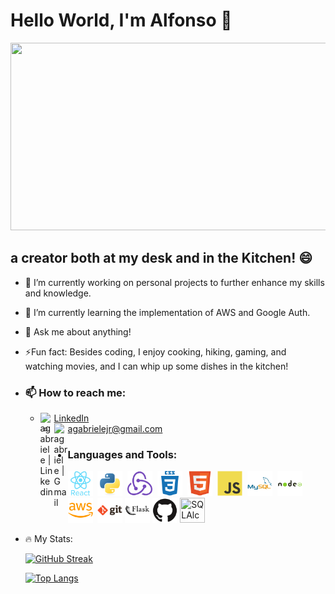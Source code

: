 # Hello World, I'm Alfonso 👋

<div align="center">
  <img src="https://media.giphy.com/media/dWesBcTLavkZuG35MI/giphy.gif" width="600" height="300"/>
</div>

## a creator both at my desk and in the Kitchen! 😄

<!--
**agabriele73/agabriele73** is a ✨ _special_ ✨ repository because its `README.md` (this file) appears on your GitHub profile.

Here are some ideas to get you started:

- 🔭 I’m currently working on ...
- 🌱 I’m currently learning ...
- 👯 I’m looking to collaborate on ...
- 🤔 I’m looking for help with ...
- 💬 Ask me about ...
- 📫 How to reach me: ...
- 😄 Pronouns: ...
- ⚡ Fun fact: ...
-->

- 🔭 I’m currently working on personal projects to further enhance my skills and knowledge.
  
- 🌱 I’m currently learning the implementation of AWS and Google Auth.
  
- 💬 Ask me about anything!

- ⚡Fun fact: Besides coding, I enjoy cooking, hiking, gaming, and watching movies, and I can whip up some dishes in the kitchen!
  
- ### 📫 How to reach me:
  - <img align="left" alt=" agabriele | Linkedin" width="22px" src="https://i.imgur.com/LrEPB4j.png"/>[LinkedIn]
  - <img align="left" alt="agabriele | Gmail" width="22px" src="https://i.imgur.com/NemZud9.png"/> agabrielejr@gmail.com

 - ### Languages and Tools:
     <div align-text="center">
      <img src="https://github.com/devicons/devicon/blob/master/icons/react/react-original-wordmark.svg" title="React" alt="React" width="40" height="40"/>&nbsp;
      <img src="https://github.com/devicons/devicon/blob/master/icons/python/python-original.svg" title="Python" alt="Python" width="40" height="40"/>&nbsp;
      <img src="https://github.com/devicons/devicon/blob/master/icons/redux/redux-original.svg" title="Redux" alt="Redux " width="40" height="40"/>&nbsp;
      <img src="https://github.com/devicons/devicon/blob/master/icons/css3/css3-plain-wordmark.svg"  title="CSS3" alt="CSS" width="40" height="40"/>&nbsp;
      <img src="https://github.com/devicons/devicon/blob/master/icons/html5/html5-original.svg" title="HTML5" alt="HTML" width="40" height="40"/>&nbsp;
      <img src="https://github.com/devicons/devicon/blob/master/icons/javascript/javascript-original.svg" title="JavaScript" alt="JavaScript" width="40" height="40"/>&nbsp;
      <img src="https://github.com/devicons/devicon/blob/master/icons/mysql/mysql-original-wordmark.svg" title="MySQL"  alt="MySQL" width="40" height="40"/>&nbsp;
      <img src="https://github.com/devicons/devicon/blob/master/icons/nodejs/nodejs-original-wordmark.svg" title="NodeJS" alt="NodeJS" width="40" height="40"/>&nbsp;
      <img src="https://github.com/devicons/devicon/blob/master/icons/amazonwebservices/amazonwebservices-plain-wordmark.svg" title="AWS" alt="AWS" width="40" height="40"/>&nbsp;
      <img src="https://github.com/devicons/devicon/blob/master/icons/git/git-original-wordmark.svg" title="Git" **alt="Git" width="40" height="40"/>
      <img src="https://github.com/devicons/devicon/blob/master/icons/flask/flask-original-wordmark.svg" title="Flask" **alt="Flask" width="40" height="40" color="white"/>
      <img src="https://github.com/devicons/devicon/blob/master/icons/github/github-original.svg" title="Github" **alt="Github" width="40" height="40" color="white"/>
       <img src="https://github.com/devicons/devicon/blob/master/icons/sqlachemy/sqlalchemy-original-wordmark.svg" title="SQLAlchemy" **alt="SQLAlchemy" width="40" height="40" color="white"/>
    </div>

- 🔥 My Stats:
  </br>

  
  [![GitHub Streak](http://github-readme-streak-stats.herokuapp.com?user=agabriele73&theme=dark&background=000000)](https://git.io/streak-stats)
  </br>

  [![Top Langs](https://github-readme-stats.vercel.app/api/top-langs/?username=agabriele73&layout=compact&theme=vision-friendly-dark)](https://github.com/anuraghazra/github-readme-stats)









[LinkedIn]: https://www.linkedin.com/in/alfonsogswe

